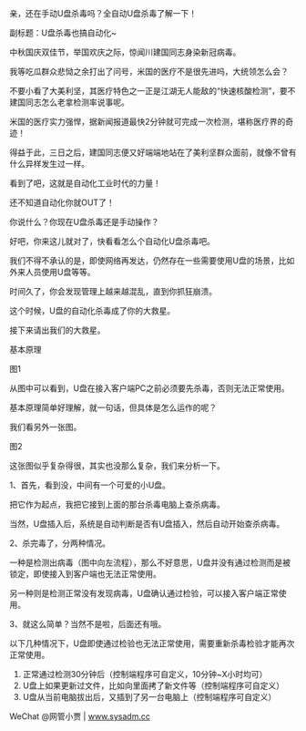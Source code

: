 亲，还在手动U盘杀毒吗？全自动U盘杀毒了解一下！

副标题：U盘杀毒也搞自动化~



中秋国庆双佳节，举国欢庆之际，惊闻川建国同志身染新冠病毒。

我等吃瓜群众悲恸之余打出了问号，米国的医疗不是很先进吗，大统领怎么会？

不要小看了大美利坚，其医疗特色之一正是江湖无人能敌的“快速核酸检测”，要不建国同志怎么老拿检测率说事呢。

米国的医疗实力强悍，据新闻报道最快2分钟就可完成一次检测，堪称医疗界的奇迹！

得益于此，三日之后，建国同志便又好端端地站在了美利坚群众面前，就像不曾有什么异样发生过一样。



看到了吧，这就是自动化工业时代的力量！

还不知道自动化你就OUT了！

你说什么？你现在U盘杀毒还是手动操作？

好吧，你来这儿就对了，快看看怎么个自动化U盘杀毒吧。



我们不得不承认的是，即使网络再发达，仍然存在一些需要使用U盘的场景，比如外来人员使用U盘等等。

时间久了，你会发现管理上越来越混乱，直到你抓狂崩溃。

这个时候，U盘的自动化杀毒成了你的大救星。

接下来请出我们的大救星。



基本原理

图1



从图中可以看到，U盘在接入客户端PC之前必须要先杀毒，否则无法正常使用。

基本原理简单好理解，就一句话，但具体是怎么运作的呢？

我们看另外一张图。

图2



这张图似乎复杂得很，其实也没那么复杂，我们来分析一下。

1、首先，看到没，中间有一个可爱的小U盘。

把它作为起点，我把它接到上面的那台杀毒电脑上查杀病毒。

当然，U盘插入后，系统是自动判断是否有U盘插入，然后自动开始查杀病毒。

2、杀完毒了，分两种情况。

一种是检测出病毒（图中向左流程），那么不好意思，U盘并没有通过检测而是被锁定，即使接入到客户端也无法正常使用。

另一种则是检测正常没有发现病毒，U盘确认通过检验，可以接入客户端正常使用。

3、就这么简单？当然不是啦，后面还有哦。

以下几种情况下，U盘即使通过检验也无法正常使用，需要重新杀毒检验才能再次正常使用。

1. 正常通过检测30分钟后（控制端程序可自定义，10分钟~X小时均可）
2. U盘上如果更新过文件，比如向里面拷了新文件等（控制端程序可自定义）
3. U盘从当前电脑拔出后，又插到了另一台电脑上（控制端程序可自定义）











WeChat @网管小贾 | www.sysadm.cc

